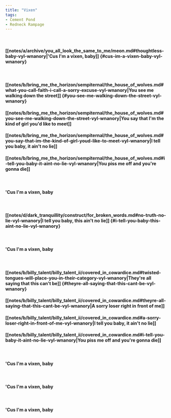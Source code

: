 ```yaml
---
title: "Vixen"
tags:
- Cement Pond
- Redneck Rampage
---
```

&nbsp;
#### [[notes/a/archive/you_all_look_the_same_to_me/meon.md#thoughtless-baby-vyl-wnanory|'Cus I'm a vixen, baby]] {#cus-im-a-vixen-baby-vyl-wnanory}
&nbsp;
#### [[notes/b/bring_me_the_horizon/sempiternal/the_house_of_wolves.md#what-you-call-faith-i-call-a-sorry-excuse-vyl-wnanory|You see me walking down the street]] {#you-see-me-walking-down-the-street-vyl-wnanory}
#### [[notes/b/bring_me_the_horizon/sempiternal/the_house_of_wolves.md#you-see-me-walking-down-the-street-vyl-wnanory|You say that I'm the kind of girl you'd like to meet]]
#### [[notes/b/bring_me_the_horizon/sempiternal/the_house_of_wolves.md#you-say-that-im-the-kind-of-girl-youd-like-to-meet-vyl-wnanory|I tell you baby, it ain't no lie]]
#### [[notes/b/bring_me_the_horizon/sempiternal/the_house_of_wolves.md#i-tell-you-baby-it-aint-no-lie-vyl-wnanory|You piss me off and you're gonna die]]
&nbsp;
#### 'Cus I'm a vixen, baby
&nbsp;
#### [[notes/d/dark_tranquillity/construct/for_broken_words.md#no-truth-no-lie-vyl-wnanory|I tell you baby, this ain't no lie]] {#i-tell-you-baby-this-aint-no-lie-vyl-wnanory}
&nbsp;
#### 'Cus I'm a vixen, baby
&nbsp;
#### [[notes/b/billy_talent/billy_talent_ii/covered_in_cowardice.md#twisted-tongues-will-place-you-in-their-category-vyl-wnanory|They're all saying that this can't be]] {#theyre-all-saying-that-this-cant-be-vyl-wnanory}
#### [[notes/b/billy_talent/billy_talent_ii/covered_in_cowardice.md#theyre-all-saying-that-this-cant-be-vyl-wnanory|A sorry loser right in front of me]]
#### [[notes/b/billy_talent/billy_talent_ii/covered_in_cowardice.md#a-sorry-loser-right-in-front-of-me-vyl-wnanory|I tell you baby, it ain't no lie]]
#### [[notes/b/billy_talent/billy_talent_ii/covered_in_cowardice.md#i-tell-you-baby-it-aint-no-lie-vyl-wnanory|You piss me off and you're gonna die]]
&nbsp;
#### 'Cus I'm a vixen, baby
&nbsp;
#### 'Cus I'm a vixen, baby
&nbsp;
#### 'Cus I'm a vixen, baby
